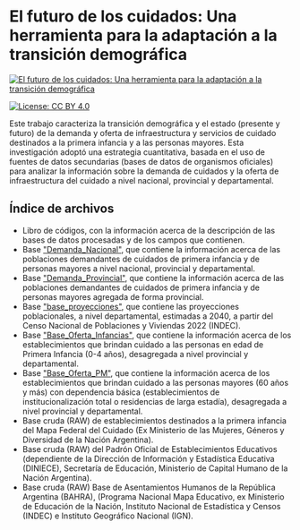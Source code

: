 # El futuro de los cuidados: Una herramienta para la adaptación a la transición demográfica

<!-- CAMBIAR "https://place-hold.it/1920x1080" POR EL LINK A LA IMAGEN CORRESPONDIENTE -->
[![El futuro de los cuidados: Una herramienta para la adaptación a la transición
demográfica](https://place-hold.it/1920x1080)]([https://fund.ar](https://fund.ar/publicacion/el-futuro-de-los-cuidados-una-herramienta-para-la-adaptacion-a-la-transicion-demografica/))

[![License: CC BY 4.0](https://img.shields.io/badge/License-CC%20BY%20NC%20SA%204.0-lightgrey.svg)](https://creativecommons.org/licenses/by/4.0/)
<!-- [![DOI](https://zenodo.org/badge/DOI/10.5281/zenodo.1234.svg)](https://zenodo.org/doi/10.5281/zenodo.11186044) -->

Este trabajo caracteriza la transición demográfica y el estado (presente y futuro) de la demanda y oferta de infraestructura y servicios de cuidado destinados a la primera infancia y a las personas mayores. 
Esta investigación adoptó una estrategia cuantitativa, basada en el uso de fuentes de datos secundarias (bases de datos de organismos oficiales) para analizar la información sobre la demanda de cuidados y la oferta de infraestructura del cuidado a nivel nacional, provincial y departamental. 

## Índice de archivos

- Libro de códigos, con la información acerca de la descripción de las bases de datos procesadas y de los campos que contienen.
- Base ["Demanda_Nacional"](Data/Demanda_Nacional.csv), que contiene la información acerca de las poblaciones demandantes de cuidados de primera infancia y de personas mayores a nivel nacional, provincial y departamental.
- Base ["Demanda_Provincial"](Data/Demanda_Provincial.csv), que contiene la información acerca de las poblaciones demandantes de cuidados de primera infancia y de personas mayores agregada de forma provincial.
- Base ["base_proyecciones"](Data/base_proyecciones.csv), que contiene las proyecciones poblacionales, a nivel departamental, estimadas a 2040, a partir del Censo Nacional de Poblaciones y Viviendas 2022 (INDEC).
- Base ["Base_Oferta_Infancias"](Data/Base_Oferta_Infancias.csv), que contiene la información acerca de los establecimientos que brindan cuidado a las personas en edad de Primera Infancia (0-4 años), desagregada a nivel provincial y departamental.
- Base ["Base_Oferta_PM"](Data/Base_Oferta_PM.csv), que contiene la información acerca de los establecimientos que brindan cuidado a las personas mayores (60 años y más) con dependencia básica (establecimientos de institucionalización total o residencias de larga estadía), desagregada a nivel provincial y departamental.
- Base cruda (RAW) de establecimientos destinados a la primera infancia del Mapa Federal del Cuidado (Ex Ministerio de las Mujeres, Géneros y Diversidad de la Nación Argentina).
- Base cruda (RAW) del Padrón Oficial de Establecimientos Educativos (dependiente de la Dirección de Información y Estadística Educativa (DINIECE), Secretaría de Educación, Ministerio de Capital Humano de la Nación Argentina).
- Base cruda (RAW) Base de Asentamientos Humanos de la República Argentina (BAHRA), (Programa Nacional Mapa Educativo, ex Ministerio de Educación de la Nación, Instituto Nacional de Estadística y Censos (INDEC) e Instituto Geográfico Nacional (IGN).




